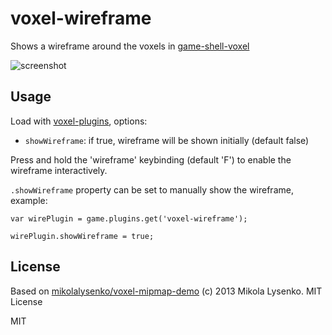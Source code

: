 # voxel-wireframe

Shows a wireframe around the voxels in [game-shell-voxel](https://github.com/deathcap/game-shell-voxel)

![screenshot](http://i.imgur.com/gbooPeT.png "Screenshot")

## Usage

Load with [voxel-plugins](https://github.com/deathcap/voxel-plugins), options:

* `showWireframe`: if true, wireframe will be shown initially (default false)

Press and hold the 'wireframe' keybinding (default 'F') to enable the wireframe interactively.

`.showWireframe` property can be set to manually show the wireframe, example:

    var wirePlugin = game.plugins.get('voxel-wireframe');

    wirePlugin.showWireframe = true;


## License
Based on [mikolalysenko/voxel-mipmap-demo](https://github.com/mikolalysenko/voxel-mipmap-demo/blob/master/lib/wireShader.js) (c) 2013 Mikola Lysenko. MIT License

MIT

